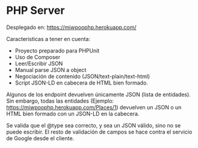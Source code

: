 # PHP Server

Desplegado en: https://miwpoophp.herokuapp.com/

Caracteristicas a tener en cuenta:
* Proyecto preparado para PHPUnit
* Uso de Composer
* Leer/Escribir JSON
* Manual parse JSON a object
* Negociación de contenido (JSON/text-plain/text-html)
* Script JSON-LD en cabecera de HTML bien formado.

Algunos de los endpoint devuelven únicamente JSON (lista de entidades). Sin embargo, todas las entidades (Ejemplo: https://miwpoophp.herokuapp.com/Places/1) devuelven un JSON o un HTML bien formado con un JSON-LD en la cabecera.

Se valida que el @type sea correcto, y sea un JSON válido, sino no se puede escribir. El resto de validación de campos se hace contra el servicio de Google desde el cliente.
